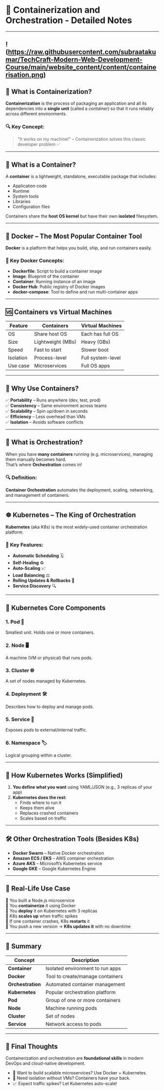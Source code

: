 

# 🐳 Containerization and Orchestration - Detailed Notes

---
!(https://raw.githubusercontent.com/subraatakumar/TechCraft-Modern-Web-Development-Course/main/website_content/content/containerisation.png)
---

## 🔹 What is Containerization?

**Containerization** is the process of packaging an application and all its dependencies into a **single unit** (called a *container*) so that it runs reliably across different environments.

### 🔍 Key Concept:
> "It works on my machine!" – Containerization solves this classic developer problem ✅

---

## 🧱 What is a Container?

A **container** is a lightweight, standalone, executable package that includes:
- Application code
- Runtime
- System tools
- Libraries
- Configuration files

Containers share the **host OS kernel** but have their own **isolated** filesystem.

---

## 🐳 Docker – The Most Popular Container Tool

**Docker** is a platform that helps you build, ship, and run containers easily.

### 🧰 Key Docker Concepts:
- **Dockerfile**: Script to build a container image
- **Image**: Blueprint of the container
- **Container**: Running instance of an image
- **Docker Hub**: Public registry of Docker images
- **docker-compose**: Tool to define and run multi-container apps

---

## 🆚 Containers vs Virtual Machines

| Feature | Containers | Virtual Machines |
|--------|------------|------------------|
| OS | Share host OS | Each has full OS |
| Size | Lightweight (MBs) | Heavy (GBs) |
| Speed | Fast to start | Slower boot |
| Isolation | Process-level | Full system-level |
| Use case | Microservices | Full OS apps |

---

## 🚢 Why Use Containers?

✅ **Portability** – Runs anywhere (dev, test, prod)  
✅ **Consistency** – Same environment across teams  
✅ **Scalability** – Spin up/down in seconds  
✅ **Efficiency** – Less overhead than VMs  
✅ **Isolation** – Avoids software conflicts

---

## 🤖 What is Orchestration?

When you have **many containers** running (e.g. microservices), managing them manually becomes hard.  
That’s where **Orchestration** comes in!

### 🔍 Definition:
**Container Orchestration** automates the deployment, scaling, networking, and management of containers.

---

## ☸️ Kubernetes – The King of Orchestration

**Kubernetes** (aka *K8s*) is the most widely-used container orchestration platform.

### 🌟 Key Features:
- **Automatic Scheduling** 🗓️  
- **Self-Healing** ♻️  
- **Auto-Scaling** 📈  
- **Load Balancing** ⚖️  
- **Rolling Updates & Rollbacks** 🔁  
- **Service Discovery** 🔍

---

## 🧩 Kubernetes Core Components

### 1. **Pod** 🧱  
Smallest unit. Holds one or more containers.

### 2. **Node** 🖥️  
A machine (VM or physical) that runs pods.

### 3. **Cluster** 🌐  
A set of nodes managed by Kubernetes.

### 4. **Deployment** 🛠️  
Describes how to deploy and manage pods.

### 5. **Service** 🌉  
Exposes pods to external/internal traffic.

### 6. **Namespace** 🏷️  
Logical grouping within a cluster.

---

## 🧠 How Kubernetes Works (Simplified)

1. **You define what you want** using YAML/JSON (e.g., 3 replicas of your app)
2. **Kubernetes does the rest:**
   - Finds where to run it
   - Keeps them alive
   - Replaces crashed containers
   - Scales based on traffic

---

## 🛠️ Other Orchestration Tools (Besides K8s)

- **Docker Swarm** – Native Docker orchestration
- **Amazon ECS / EKS** – AWS container orchestration
- **Azure AKS** – Microsoft’s Kubernetes service
- **Google GKE** – Google Kubernetes Engine

---

## 🧪 Real-Life Use Case

🔸 You built a Node.js microservice  
🔸 You **containerize** it using Docker  
🔸 You **deploy** it on Kubernetes with 3 replicas  
🔸 K8s **scales up** when traffic spikes  
🔸 If one container crashes, K8s **restarts** it  
🔸 You push a new version → **K8s updates it** with no downtime

---

## 🧭 Summary

| Concept | Description |
|--------|-------------|
| **Container** | Isolated environment to run apps |
| **Docker** | Tool to create/manage containers |
| **Orchestration** | Automated container management |
| **Kubernetes** | Popular orchestration platform |
| **Pod** | Group of one or more containers |
| **Node** | Machine running pods |
| **Cluster** | Set of nodes |
| **Service** | Network access to pods |

---

## 🎯 Final Thoughts

Containerization and orchestration are **foundational skills** in modern DevOps and cloud-native development.

- 🚀 Want to build scalable microservices? Use Docker + Kubernetes.  
- 🔐 Need isolation without VMs? Containers have your back.  
- 📈 Expect traffic spikes? Let Kubernetes auto-scale!

